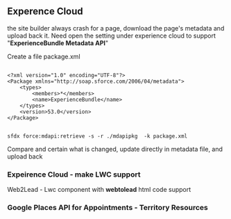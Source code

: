 ## Experence Cloud 

the site builder always crash for a page, download the page's metadata and upload back it.
Need open the setting under experience cloud to support "**ExperienceBundle Metadata API**"

Create a file package.xml
```

<?xml version="1.0" encoding="UTF-8"?>
<Package xmlns="http://soap.sforce.com/2006/04/metadata">
    <types>
        <members>*</members>
        <name>ExperienceBundle</name>
    </types>
    <version>53.0</version>
</Package>


```


```
sfdx force:mdapi:retrieve -s -r ./mdapipkg  -k package.xml
```

Compare and certain what is changed, update directly in metadata file, and upload back


### Expeirence Cloud - make LWC support 
Web2Lead - Lwc component with **webtolead** html code support

### Google Places API for Appointments - Territory Resources
